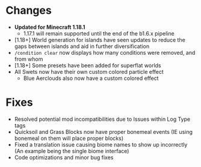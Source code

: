# Changes

- **Updated for Minecraft 1.18.1**
  - 1.17.1 will remain supported until the end of the b1.6.x pipeline
- [1.18+] World generation for islands have seen updates to reduce the gaps between islands and aid in further diversification
- `/condition clear` now displays how many conditions were removed, and from whom
- [1.18+] Some presets have been added for superflat worlds
- All Swets now have their own custom colored particle effect
  - Blue Aerclouds also now have a custom colored effect

# Fixes

- Resolved potential mod incompatibilities due to Issues within Log Type tags
- Quicksoil and Grass Blocks now have proper bonemeal events (IE using bonemeal on them will place proper blocks)
- Fixed a translation issue causing biome names to show up incorrectly (An example being the single biome interface)
- Code optimizations and minor bug fixes